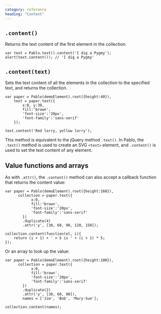 ```yaml
---
category: reference
heading: "Content"
---
```


`.content()`
----------------

Returns the text content of the first element in the collection.

    var text = Pablo.text().content('I dig a Pygmy');
    alert(text.content()); // 'I dig a Pygmy'


`.content(text)`
----------------

Sets the text content of all the elements in the collection to the specified text, and returns the collection.

    var paper = Pablo(demoElement).root({height:40}),
        text = paper.text({
            x:0, y:30,
            fill:'brown',
            'font-size':'20px',
            'font-family':'sans-serif'
        });

    text.content('Red lorry, yellow lorry');

This method is equivalent to the jQuery method `.text()`. In Pablo, the `.text()` method is used to create an SVG `<text>` element, and `.content()` is used to set the text content of any element.


Value functions and arrays
--------------------------

As with `.attr()`, the `.content()` method can also accept a callback function that returns the content value:

    var paper = Pablo(demoElement).root({height:160}),
          collection = paper.text({
                x:0,
                fill:'brown',
                'font-size':'20px',
                'font-family':'sans-serif'
            })
            .duplicate(4)
            .attr('y', [30, 60, 90, 120, 150]);

    collection.content(function(el, i){
        return (i + 1) + ' × 5 is ' + (i + 1) * 5;
    });

Or an array to look up the value:

    var paper = Pablo(demoElement).root({height:100}),
          collection = paper.text({
                x:0,
                fill:'brown',
                'font-size':'20px',
                'font-family':'sans-serif'
            })
            .duplicate(2)
            .attr('y', [30, 60, 90]),
            names = ['Jim', 'Bob', 'Mary-Sue'];

    collection.content(names);


[jquery-text]: http://api.jquery.com/text/